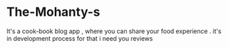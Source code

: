 # The-Mohanty-s
It's a cook-book blog app , where you can share  your food experience . it's in development process for that i need you reviews
